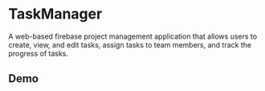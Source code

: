 # TaskManager
A web-based firebase project management application that allows users to create, view, and edit tasks, assign tasks to team members, and track the progress of tasks.

## Demo
